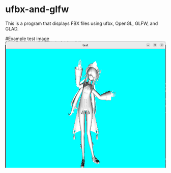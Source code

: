 # ufbx-and-glfw
This is a program that displays FBX files using ufbx, OpenGL, GLFW, and GLAD.

#Example test image
![Test Image](image/test_a_fbx_gl.png)
